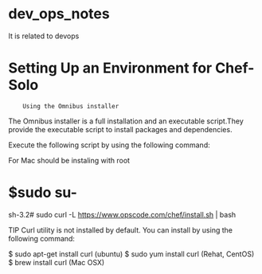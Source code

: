 # dev_ops_notes
It is related to devops

# Setting Up an Environment for Chef-Solo

        Using the Omnibus installer
The Omnibus installer is a full installation and an executable script.They provide the executable script to install packages and dependencies.

Execute the following script by using the following command:

For Mac should be instaling with root 
# $sudo su-
sh-3.2#
 sudo curl -L https://www.opscode.com/chef/install.sh | bash
 
TIP
Curl utility is not installed by default. You can install by using the following command:

$ sudo apt-get install curl (ubuntu)
$ sudo yum install curl (Rehat, CentOS)
$ brew install curl (Mac OSX)
